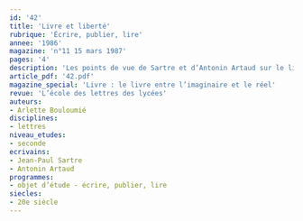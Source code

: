 ```yaml
---
id: '42'
title: 'Livre et liberté'
rubrique: 'Écrire, publier, lire'
annee: '1986'
magazine: 'n°11 15 mars 1987'
pages: '4'
description: 'Les points de vue de Sartre et d’Antonin Artaud sur le livre…'
article_pdf: '42.pdf'
magazine_special: 'Livre : le livre entre l’imaginaire et le réel'
revue: 'L’école des lettres des lycées'
auteurs:
- Arlette Bouloumié
disciplines:
- lettres
niveau_etudes:
- seconde
ecrivains:
- Jean-Paul Sartre
- Antonin Artaud
programmes:
- objet d’étude - écrire, publier, lire
siecles:
- 20e siècle
---
```

